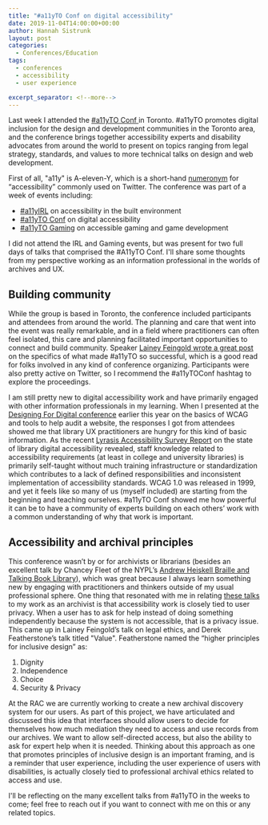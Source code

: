```yaml
---
title: "#a11yTO Conf on digital accessibility"
date: 2019-11-04T14:00:00+00:00
author: Hannah Sistrunk
layout: post
categories:
  - Conferences/Education
tags:
  - conferences
  - accessibility
  - user experience

excerpt_separator: <!--more-->
---
```


Last week I attended the [#a11yTO Conf ](https://conf.a11yto.com/)in Toronto. #a11yTO promotes digital inclusion for the design and development communities in the Toronto area, and the conference brings together accessibility experts and disability advocates from around the world to present on topics ranging from legal strategy, standards, and values to more technical talks on design and web development.

<!--more-->

First of all, "a11y" is A-eleven-Y, which is a short-hand [numeronym](https://en.wikipedia.org/wiki/Numeronym) for “accessibility” commonly used on Twitter. The conference was part of a week of events including:

* [#a11yIRL](https://irl.a11yto.com/) on accessibility in the built environment
* [#a11yTO Conf](https://conf.a11yto.com/) on digital accessibility
* [#a11yTO Gaming](https://gaming.a11yto.com/) on accessible gaming and game development

I did not attend the IRL and Gaming events, but was present for two full days of talks that comprised the #A11yTO Conf. I'll share some thoughts from my perspective working as an information professional in the worlds of archives and UX.

## Building community

While the group is based in Toronto, the conference included participants and attendees from around the world. The planning and care that went into the event was really remarkable, and in a field where practitioners can often feel isolated, this care and planning facilitated important opportunities to connect and build community. Speaker [Lainey Feingold wrote a great post ](https://www.lflegal.com/2019/10/a11yto/)on the specifics of what made #a11yTO so successful, which is a good read for folks involved in any kind of conference organizing. Participants were also pretty active on Twitter, so I recommend the #a11yTOConf hashtag to explore the proceedings.

I am still pretty new to digital accessibility work and have primarily engaged with other information professionals in my learning. When I presented at the [Designing For Digital conference](http://designingfordigital.com/2019-conference/) earlier this year on the basics of WCAG and tools to help audit a website, the responses I got from attendees showed me that library UX practitioners are hungry for this kind of basic information. As the recent [Lyrasis Accessibility Survey Report](https://www.lyrasis.org/technology/Pages/Accessibility-Survey-Report.aspx) on the state of library digital accessibility revealed, staff knowledge related to accessibility requirements (at least in college and university libraries) is primarily self-taught without much training infrastructure or standardization which contributes to a lack of defined responsibilities and inconsistent implementation of accessibility standards. WCAG 1.0 was released in 1999, and yet it feels like so many of us (myself included) are starting from the beginning and teaching ourselves. #a11yTO Conf showed me how powerful it can be to have a community of experts building on each others’ work with a common understanding of why that work is important.

## Accessibility and archival principles

This conference wasn’t by or for archivists or librarians (besides an excellent talk by Chancey Fleet of the NYPL’s [Andrew Heiskell Braille and Talking Book Library](https://www.nypl.org/locations/heiskell#!)), which was great because I always learn something new by engaging with practitioners and thinkers outside of my usual professional sphere. One thing that resonated with me in relating [these talks](https://conf.a11yto.com/talks) to my work as an archivist is that accessibility work is closely tied to user privacy. When a user has to ask for help instead of doing something independently because the system is not accessible, that is a privacy issue. This came up in Lainey Feingold’s talk on legal ethics, and Derek Featherstone’s talk titled "Value". Featherstone named the “higher principles for inclusive design” as:

1. Dignity
2. Independence
3. Choice
4. Security & Privacy

At the RAC we are currently working to create a new archival discovery system for our users. As part of this project, we have articulated and discussed this idea that interfaces should allow users to decide for themselves how much mediation they need to access and use records from our archives. We want to allow self-directed access, but also the ability to ask for expert help when it is needed. Thinking about this approach as one that promotes principles of inclusive design is an important framing, and is a reminder that user experience, including the user experience of users with disabilities, is actually closely tied to professional archival ethics related to access and use.

I'll be reflecting on the many excellent talks from #a11yTO in the weeks to come; feel free to reach out if you want to connect with me on this or any related topics.
